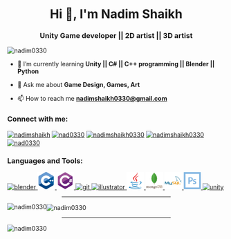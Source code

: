 <h1 align="center">Hi 👋, I'm Nadim Shaikh</h1>
<h3 align="center">Unity Game developer || 2D artist || 3D artist </h3>

<p align="left"> <img src="https://komarev.com/ghpvc/?username=nadim0330&label=Profile%20views&color=0e75b6&style=flat" alt="nadim0330" /> </p>

- 🌱 I’m currently learning **Unity || C# || C++ programming || Blender || Python**

- 💬 Ask me about **Game Design, Games, Art**

- 📫 How to reach me **nadimshaikh0330@gmail.com**

<h3 align="left">Connect with me:</h3>
<p align="left">
<a href="https://linkedin.com/in/nadimshaikh" target="blank"><img align="center" src="https://raw.githubusercontent.com/rahuldkjain/github-profile-readme-generator/master/src/images/icons/Social/linked-in-alt.svg" alt="nadimshaikh" height="30" width="40" /></a>
<a href="https://instagram.com/nad0330" target="blank"><img align="center" src="https://raw.githubusercontent.com/rahuldkjain/github-profile-readme-generator/master/src/images/icons/Social/instagram.svg" alt="nad0330" height="30" width="40" /></a>
<a href="https://www.hackerrank.com/nadimshaikh0330" target="blank"><img align="center" src="https://raw.githubusercontent.com/rahuldkjain/github-profile-readme-generator/master/src/images/icons/Social/hackerrank.svg" alt="nadimshaikh0330" height="30" width="40" /></a>
<a href="https://auth.geeksforgeeks.org/user/nadimshaikh0330" target="blank"><img align="center" src="https://raw.githubusercontent.com/rahuldkjain/github-profile-readme-generator/master/src/images/icons/Social/geeks-for-geeks.svg" alt="nadimshaikh0330" height="30" width="40" /></a>
<a href="https://discord.gg/nad0330" target="blank"><img align="center" src="https://raw.githubusercontent.com/rahuldkjain/github-profile-readme-generator/master/src/images/icons/Social/discord.svg" alt="nad0330" height="30" width="40" /></a>
</p>

<h3 align="left">Languages and Tools:</h3>
<p align="left"> <a href="https://www.blender.org/" target="_blank" rel="noreferrer"> <img src="https://download.blender.org/branding/community/blender_community_badge_white.svg" alt="blender" width="40" height="40"/> </a> <a href="https://www.w3schools.com/cpp/" target="_blank" rel="noreferrer"> <img src="https://raw.githubusercontent.com/devicons/devicon/master/icons/cplusplus/cplusplus-original.svg" alt="cplusplus" width="40" height="40"/> </a> <a href="https://www.w3schools.com/cs/" target="_blank" rel="noreferrer"> <img src="https://raw.githubusercontent.com/devicons/devicon/master/icons/csharp/csharp-original.svg" alt="csharp" width="40" height="40"/> </a> <a href="https://git-scm.com/" target="_blank" rel="noreferrer"> <img src="https://www.vectorlogo.zone/logos/git-scm/git-scm-icon.svg" alt="git" width="40" height="40"/> </a> <a href="https://www.adobe.com/in/products/illustrator.html" target="_blank" rel="noreferrer"> <img src="https://www.vectorlogo.zone/logos/adobe_illustrator/adobe_illustrator-icon.svg" alt="illustrator" width="40" height="40"/> </a> <a href="https://www.java.com" target="_blank" rel="noreferrer"> <img src="https://raw.githubusercontent.com/devicons/devicon/master/icons/java/java-original.svg" alt="java" width="40" height="40"/> </a> <a href="https://www.mongodb.com/" target="_blank" rel="noreferrer"> <img src="https://raw.githubusercontent.com/devicons/devicon/master/icons/mongodb/mongodb-original-wordmark.svg" alt="mongodb" width="40" height="40"/> </a> <a href="https://www.mysql.com/" target="_blank" rel="noreferrer"> <img src="https://raw.githubusercontent.com/devicons/devicon/master/icons/mysql/mysql-original-wordmark.svg" alt="mysql" width="40" height="40"/> </a> <a href="https://www.photoshop.com/en" target="_blank" rel="noreferrer"> <img src="https://raw.githubusercontent.com/devicons/devicon/master/icons/photoshop/photoshop-line.svg" alt="photoshop" width="40" height="40"/> </a> <a href="https://unity.com/" target="_blank" rel="noreferrer"> <img src="https://www.vectorlogo.zone/logos/unity3d/unity3d-icon.svg" alt="unity" width="40" height="40"/> </a> </p>

<div align="center">
  <hr  width="50%"/>
</div>
<div>
<img align="left" src="https://github-readme-stats.vercel.app/api/top-langs?username=Nadim0330&show_icons=true&locale=en&layout=compact&theme=radical" alt="nadim0330" />

<img align="center" src="https://github-readme-stats.vercel.app/api?username=nadim0330&show_icons=true&locale=en&theme=radical" alt="nadim0330" />
</div>

<div align="center">
  <hr  width="50%"/>
</div>

<img align="center" src="https://github-readme-streak-stats.herokuapp.com/?user=nadim0330&theme=radical" alt="nadim0330" />

